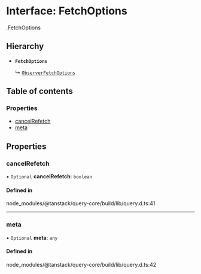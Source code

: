 # Interface: FetchOptions

[<internal>](../wiki/%3Cinternal%3E).FetchOptions

## Hierarchy

- **`FetchOptions`**

  ↳ [`ObserverFetchOptions`](../wiki/%3Cinternal%3E.ObserverFetchOptions)

## Table of contents

### Properties

- [cancelRefetch](../wiki/%3Cinternal%3E.FetchOptions#cancelrefetch)
- [meta](../wiki/%3Cinternal%3E.FetchOptions#meta)

## Properties

### cancelRefetch

• `Optional` **cancelRefetch**: `boolean`

#### Defined in

node_modules/@tanstack/query-core/build/lib/query.d.ts:41

___

### meta

• `Optional` **meta**: `any`

#### Defined in

node_modules/@tanstack/query-core/build/lib/query.d.ts:42
